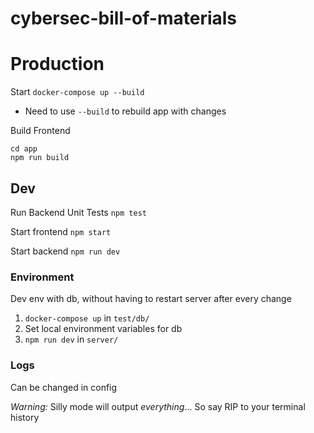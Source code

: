 # cybersec-bill-of-materials

# Production

Start
`docker-compose up --build`
- Need to use `--build` to rebuild app with changes

Build Frontend

```
cd app
npm run build
```

## Dev

Run Backend Unit Tests
`npm test`

Start frontend
`npm start`

Start backend `npm run dev`

### Environment

Dev env with db, without having to restart server after every change

1. `docker-compose up` in `test/db/`
2. Set local environment variables for db
3. `npm run dev` in `server/`

### Logs

Can be changed in config

*Warning:* Silly mode will output _everything_... So say RIP to your terminal history 